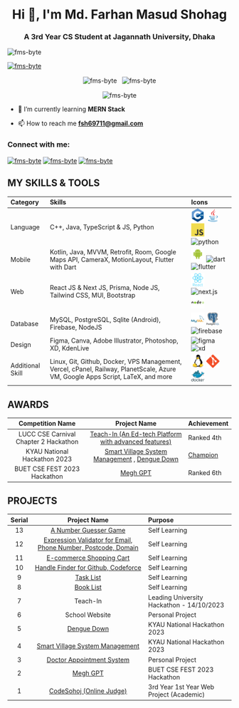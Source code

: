 <h1 align="center">Hi 👋, I'm Md. Farhan Masud Shohag</h1>
<h3 align="center">A 3rd Year CS Student at Jagannath University, Dhaka</h3>

<p align="left"> <img src="https://komarev.com/ghpvc/?username=fms-byte&label=Profile%20views&color=0e75b6&style=flat" alt="fms-byte" /> </p>

<p align="left"> <a href="https://github.com/ryo-ma/github-profile-trophy"><img src="https://github-profile-trophy.vercel.app/?username=fms-byte" alt="fms-byte" /></a> </p>

<p align="center"><img align="center" src="https://github-readme-stats.vercel.app/api/top-langs?username=fms-byte&show_icons=true&locale=en&layout=compact" alt="fms-byte" /> &nbsp
<img align="center" src="https://github-readme-stats.vercel.app/api?username=fms-byte&show_icons=true&locale=en" alt="fms-byte" /></p> 
<p align="center"><img align="center" src="https://github-readme-streak-stats.herokuapp.com/?user=fms-byte&" alt="fms-byte" /></p>


- 🔭 I’m currently learning **MERN Stack**

- 📫 How to reach me **fsh69711@gmail.com**

<h3 align="left">Connect with me:</h3>
<p align="left">
<a href="https://twitter.com/farhancsejnu" target="blank"><img align="center" src="https://raw.githubusercontent.com/rahuldkjain/github-profile-readme-generator/master/src/images/icons/Social/twitter.svg" alt="fms-byte" height="30" width="40" /></a>
<a href="https://facebook.com/farhan.shohag0" target="blank"><img align="center" src="https://raw.githubusercontent.com/rahuldkjain/github-profile-readme-generator/master/src/images/icons/Social/facebook.svg" alt="fms-byte" height="30" width="40" /></a>
<a href="https://www.instagram.com/farhan.404.not_found" target="blank"><img align="center" src="https://raw.githubusercontent.com/rahuldkjain/github-profile-readme-generator/master/src/images/icons/Social/instagram.svg" alt="fms-byte" height="30" width="40" /></a>
</p>

## MY SKILLS & TOOLS

| Category         | Skills                                                                                                                          | Icons                                                                                                                                                                                                                                                                                                                                                                                                                                                                                                                                                        |
| :--------------- | :------------------------------------------------------------------------------------------------------------------------------ | :----------------------------------------------------------------------------------------------------------------------------------------------------------------------------------------------------------------------------------------------------------------------------------------------------------------------------------------------------------------------------------------------------------------------------------------------------------------------------------------------------------------------------------------------------------- |
| Language         | C++, Java, TypeScript & JS, Python                                                                                              | <img src="https://raw.githubusercontent.com/devicons/devicon/master/icons/cplusplus/cplusplus-original.svg" alt="cplusplus" width="30" height="30"/> <img src="https://raw.githubusercontent.com/devicons/devicon/master/icons/java/java-original.svg" alt="java" width="30" height="30"/> <img src="https://raw.githubusercontent.com/devicons/devicon/master/icons/javascript/javascript-original.svg" alt="javascript" width="30" height="30"/> <img src="https://www.python.org/static/opengraph-icon-200x200.png" alt="python" width="30" height="30"/> |
| Mobile           | Kotlin, Java, MVVM, Retrofit, Room, Google Maps API, CameraX, MotionLayout, Flutter with Dart                                   | <img src="https://raw.githubusercontent.com/devicons/devicon/master/icons/android/android-original-wordmark.svg" alt="android" width="30" height="30"/> <img src="https://www.vectorlogo.zone/logos/dartlang/dartlang-icon.svg" alt="dart" width="30" height="30"/> <img src="https://www.vectorlogo.zone/logos/flutterio/flutterio-icon.svg" alt="flutter" width="30" height="30"/>                                                                                                                                                                         |
| Web              | React JS & Next JS, Prisma, Node JS, Tailwind CSS, MUI, Bootstrap                                                               | <img src="https://raw.githubusercontent.com/devicons/devicon/master/icons/react/react-original-wordmark.svg" alt="react" width="30" height="30"/> <img src="https://www.svgrepo.com/show/354113/nextjs-icon.svg" alt="next.js" width="30" height="30"/> <img src="https://raw.githubusercontent.com/devicons/devicon/master/icons/nodejs/nodejs-original-wordmark.svg" alt="nodejs" width="30" height="30"/>                                                                                                                                        |
| Database         | MySQL, PostgreSQL, Sqlite (Android), Firebase, NodeJS                                                                                   | <img src="https://raw.githubusercontent.com/devicons/devicon/master/icons/mysql/mysql-original-wordmark.svg" alt="mysql" width="30" height="30"/> <img src="https://raw.githubusercontent.com/devicons/devicon/master/icons/postgresql/postgresql-original-wordmark.svg" alt="postgresql" width="30" height="30"/> <img src="https://www.vectorlogo.zone/logos/firebase/firebase-icon.svg" alt="firebase" width="30" height="30"/>                                                                                                                           |
| Design           | Figma, Canva, Adobe Illustrator, Photoshop, XD, KdenLive                                                                        | <img src="https://www.vectorlogo.zone/logos/figma/figma-icon.svg" alt="figma" width="30" height="30"/> <img src="https://cdn.worldvectorlogo.com/logos/adobe-xd.svg" alt="xd" width="30" height="30"/>                                                                                                                                                                                                                                                                                                                                                       |
| Additional Skill | Linux, Git, Github, Docker, VPS Management, Vercel, cPanel, Railway, PlanetScale, Azure VM, Google Apps Script, LaTeX, and more | <img src="https://raw.githubusercontent.com/devicons/devicon/master/icons/linux/linux-original.svg" alt="linux" width="30" height="30"/> <img src="https://raw.githubusercontent.com/devicons/devicon/master/icons/git/git-original.svg" alt="git" width="30" height="30"/> <img src="https://raw.githubusercontent.com/devicons/devicon/master/icons/docker/docker-original-wordmark.svg" alt="docker" width="30" height="30"/>                                                                                                                             |


## AWARDS

|                       Competition Name                        |         Project Name          | Achievement                                                                               |
| :-----------------------------------------------------------: | :---------------------------: | :---------------------------------------------------------------------------------------- |
|                    LUCC CSE Carnival Chapter 2 Hackathon                    |<a href="https://github.com/JHM69/teach-in">Teach-In (An Ed-tech Platform with advanced features)</a>| Ranked 4th                                                              |
|                    KYAU National Hackathon 2023                    |<a href="https://github.com/fms-byte/smart-enayetpur">Smart Village System Management</a> , <a href="https://github.com/fms-byte/dengue-down">Dengue Down</a>| [Champion][kyau]                                                                 |
|                    BUET CSE FEST 2023 Hackathon                    |<a href="https://github.com/fms-byte/MeghGPT">Megh GPT</a>| Ranked 6th                                                                 |

## PROJECTS

|                       Serial                        |         Project Name          |                                        Purpose                                    |
| :-----------------------------------------------------------: | :---------------------------: | :---------------------------------------------------------------------------------------- |
|                    13                    |<a href="https://github.com/fms-byte/JS-Assignment/tree/main/numberGuesser">A Number Guesser Game</a>| Self Learning                                                                 |
|                    12                    |<a href="https://github.com/fms-byte/JS-Assignment/tree/main/expressionValidation">Expression Validator for Email, Phone Number, Postcode, Domain</a>| Self Learning                                                                 |
|                    11                    |<a href="https://github.com/fms-byte/JS-Assignment/tree/main/shoppingCart">E-commerce Shopping Cart</a>| Self Learning                                                                 |
|                    10                    |<a href="https://github.com/fms-byte/handle-finder">Handle Finder for Github, Codeforce</a>| Self Learning                                                                 |
|                    9                    |<a href="https://github.com/fms-byte/MERN/tree/main/JavaScript/Task%20List">Task List</a>| Self Learning                                                                 |
|                    8                    |<a href="https://github.com/fms-byte/MERN/tree/main/JavaScript/Book%20List">Book List</a>| Self Learning                                                                 |
|                    7                    |Teach-In| Leading University Hackathon - 14/10/2023                                                                 |
|                    6                    |School Website| Personal Project                                                                 |
|                    5                    |<a href="https://github.com/fms-byte/dengue-down">Dengue Down</a>| KYAU National Hackathon 2023                                                                 |
|                    4                    |<a href="https://github.com/fms-byte/smart-enayetpur">Smart Village System Management</a>| KYAU National Hackathon 2023                                                                 |
|                    3                    |<a href="https://github.com/fms-byte/Doctor_Appointment_System">Doctor Appointment System</a>| Personal Project                                                                 |
|                    2                    |<a href="https://github.com/fms-byte/MeghGPT">Megh GPT</a>| BUET CSE FEST 2023 Hackathon                                                                 |
|                    1                    |<a href="https://github.com/fms-byte/codesohoj">CodeSohoj (Online Judge)</a>| 3rd Year 1st Year Web Project (Academic)                                                                 |



[kyau]: https://www.linkedin.com/feed/update/urn:li:activity:7107403206653071360/
